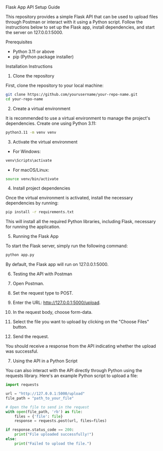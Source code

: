 
Flask App API Setup Guide

This repository provides a simple Flask API that can be used to upload files through Postman or interact with it using a Python script. Follow the instructions below to set up the Flask app, install dependencies, and start the server on 127.0.0.1:5000.

Prerequisites

- Python 3.11 or above
- pip (Python package installer)

Installation Instructions

1. Clone the repository

First, clone the repository to your local machine:

```bash
git clone https://github.com/yourusername/your-repo-name.git
cd your-repo-name
```

2. Create a virtual environment

It is recommended to use a virtual environment to manage the project's dependencies. Create one using Python 3.11:

```bash
python3.11 -m venv venv
```

3. Activate the virtual environment

- For Windows:

```bash
venv\Scripts\activate
```

- For macOS/Linux:

```bash
source venv/bin/activate
```

4. Install project dependencies

Once the virtual environment is activated, install the necessary dependencies by running:

```bash
pip install -r requirements.txt
```

This will install all the required Python libraries, including Flask, necessary for running the application.

5. Running the Flask App

To start the Flask server, simply run the following command:

```bash
python app.py
```

By default, the Flask app will run on 127.0.0.1:5000.

6. Testing the API with Postman

1. Open Postman.
2. Set the request type to POST.
3. Enter the URL: http://127.0.0.1:5000/upload.
4. In the request body, choose form-data.
5. Select the file you want to upload by clicking on the "Choose Files" button.
6. Send the request.

You should receive a response from the API indicating whether the upload was successful.

7. Using the API in a Python Script

You can also interact with the API directly through Python using the requests library. Here's an example Python script to upload a file:

```python
import requests

url = "http://127.0.0.1:5000/upload"
file_path = "path_to_your_file"

# Open the file to send in the request
with open(file_path, 'rb') as file:
    files = {'file': file}
    response = requests.post(url, files=files)

if response.status_code == 200:
    print("File uploaded successfully!")
else:
    print("Failed to upload the file.")
```

